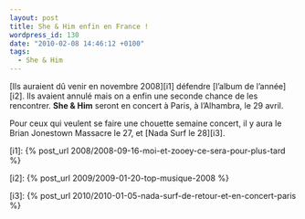 ```yaml
---
layout: post
title: She & Him enfin en France !
wordpress_id: 130
date: "2010-02-08 14:46:12 +0100"
tags:
  - She & Him
---
```


[Ils auraient dû venir en novembre 2008][i1] défendre [l’album de l’année][i2].
Ils avaient annulé mais on a enfin une seconde chance de les rencontrer. **She &
Him** seront en concert à Paris, à l’Alhambra, le 29 avril.

Pour ceux qui veulent se faire une chouette semaine concert, il y aura le Brian
Jonestown Massacre le 27, et [Nada Surf le 28][i3].

[i1]: {% post_url 2008/2008-09-16-moi-et-zooey-ce-sera-pour-plus-tard %}

[i2]: {% post_url 2009/2009-01-20-top-musique-2008 %}

[i3]: {% post_url 2010/2010-01-05-nada-surf-de-retour-et-en-concert-paris %}

